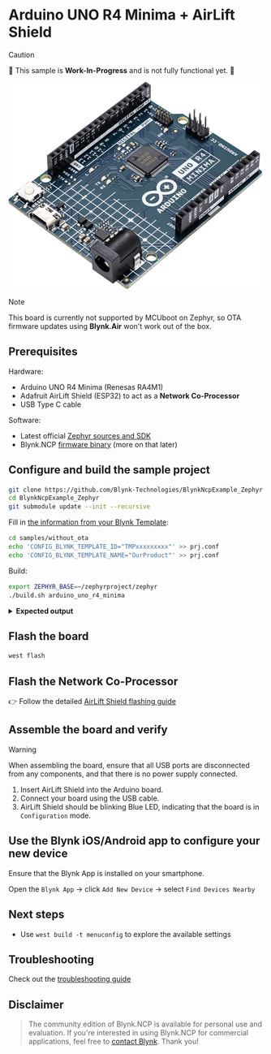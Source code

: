 
# Arduino UNO R4 Minima + AirLift Shield

> [!CAUTION]
> 🚧 This sample is **Work-In-Progress** and is not fully functional yet. 🚧

![main board](../../images/Arduino-UNO-R4-Minima.png)

> [!NOTE]
> This board is currently not supported by MCUboot on Zephyr,
> so OTA firmware updates using **Blynk.Air** won't work out of the box.

## Prerequisites

Hardware:

- Arduino UNO R4 Minima (Renesas RA4M1)
- Adafruit AirLift Shield (ESP32) to act as a **Network Co-Processor**
- USB Type C cable

Software:

- Latest official [Zephyr sources and SDK][zephyr_sdk]
- Blynk.NCP [firmware binary][blynk_ncp_binary] (more on that later)

## Configure and build the sample project

```sh
git clone https://github.com/Blynk-Technologies/BlynkNcpExample_Zephyr
cd BlynkNcpExample_Zephyr
git submodule update --init --recursive
```

Fill in [the information from your Blynk Template](https://bit.ly/BlynkInject):

```sh
cd samples/without_ota
echo 'CONFIG_BLYNK_TEMPLATE_ID="TMPxxxxxxxxx"' >> prj.conf
echo 'CONFIG_BLYNK_TEMPLATE_NAME="OurProduct"' >> prj.conf
```

Build:

```sh
export ZEPHYR_BASE=~/zephyrproject/zephyr
./build.sh arduino_uno_r4_minima
```

<details><summary><b>Expected output</b></summary>

```log
...
...
[123/124] Linking C executable zephyr/zephyr.elf
Memory region         Used Size  Region Size  %age Used
           FLASH:       29708 B       240 KB     12.09%
             RAM:       16744 B        32 KB     51.10%
        IDT_LIST:          0 GB         2 KB      0.00%
Generating files from build/zephyr/zephyr.elf for board: arduino_uno_r4_minima
[124/124] cd ....../build/zephyr/zephyr.elf
```

</details>

## Flash the board

```sh
west flash
```

## Flash the Network Co-Processor

👉 Follow the detailed [AirLift Shield flashing guide](../../flashing_ncp/Adafruit_AirLift_Shield.md)

## Assemble the board and verify

> [!WARNING]
> When assembling the board, ensure that all USB ports are disconnected from any components, and that there is no power supply connected.

1. Insert AirLift Shield into the Arduino board.
2. Connect your board using the USB cable.
3. AirLift Shield should be blinking Blue LED, indicating that the board is in `Configuration` mode.

## Use the Blynk iOS/Android app to configure your new device

Ensure that the Blynk App is installed on your smartphone.

Open the `Blynk App` -> click `Add New Device` -> select `Find Devices Nearby`


## Next steps

- Use `west build -t menuconfig` to explore the available settings

## Troubleshooting

Check out the [troubleshooting guide](../../Troubleshooting.md)

## Disclaimer

> The community edition of Blynk.NCP is available for personal use and evaluation.
If you're interested in using Blynk.NCP for commercial applications, feel free to [contact Blynk][blynk_sales]. Thank you!

[zephyr_sdk]: https://docs.zephyrproject.org/latest/develop/getting_started/index.html
[blynk_ncp_binary]: https://docs.blynk.io/en/blynk.ncp/supported-connectivity-modules
[blynk_sales]: https://blynk.io/en/contact-us-business

